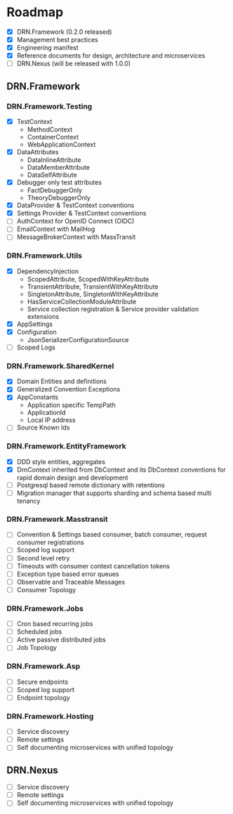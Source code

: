 # Roadmap
- [X] DRN.Framework (0.2.0 released)
- [X] Management best practices 
- [X] Engineering manifest
- [X] Reference documents for design, architecture and microservices
- [ ] DRN.Nexus  (will be released with 1.0.0)
## DRN.Framework
### DRN.Framework.Testing
- [X] TestContext
  - MethodContext
  - ContainerContext
  - WebApplicationContext
- [X] DataAttributes
  - DataInlineAttribute
  - DataMemberAttribute
  - DataSelfAttribute
- [X] Debugger only test attributes
  - FactDebuggerOnly
  - TheoryDebuggerOnly
- [X] DataProvider & TestContext conventions
- [X] Settings Provider & TestContext conventions
- [ ] AuthContext for OpenID Connect (OIDC)
- [ ] EmailContext with MailHog
- [ ] MessageBrokerContext with MassTransit
### DRN.Framework.Utils
- [X] DependencyInjection
  - ScopedAttribute, ScopedWithKeyAttribute
  - TransientAttribute, TransientWithKeyAttribute
  - SingletonAttribute, SingletonWithKeyAttribute
  - HasServiceCollectionModuleAttribute
  - Service collection registration & Service provider validation extensions
- [X] AppSettings
- [X] Configuration
  - JsonSerializerConfigurationSource
- [ ] Scoped Logs
### DRN.Framework.SharedKernel
- [X] Domain Entities and definitions
- [X] Generalized Convention Exceptions
- [X] AppConstants
  - Application specific TempPath 
  - ApplicationId
  - Local IP address
- [ ] Source Known Ids
### DRN.Framework.EntityFramework
- [X] DDD style entities, aggregates
- [X] DrnContext inherited from DbContext and its DbContext conventions for rapid domain design and development
- [ ] Postgresql based remote dictionary with retentions
- [ ] Migration manager that supports sharding and schema based multi tenancy
### DRN.Framework.Masstransit
- [ ] Convention & Settings based consumer, batch consumer, request consumer registrations
- [ ] Scoped log support
- [ ] Second level retry
- [ ] Timeouts with consumer context cancellation tokens 
- [ ] Exception type based error queues
- [ ] Observable and Traceable Messages 
- [ ] Consumer Topology
### DRN.Framework.Jobs
- [ ] Cron based recurring jobs
- [ ] Scheduled jobs
- [ ] Active passive distributed jobs
- [ ] Job Topology
### DRN.Framework.Asp
- [ ] Secure endpoints
- [ ] Scoped log support
- [ ] Endpoint topology
### DRN.Framework.Hosting
- [ ] Service discovery
- [ ] Remote settings
- [ ] Self documenting microservices with unified topology
## DRN.Nexus
- [ ] Service discovery
- [ ] Remote settings
- [ ] Self documenting microservices with unified topology